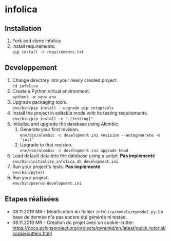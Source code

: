 # infolica

## Installation
1. Fork and clone Infolica
1. install requirements:  
   `pip install -r requirements.txt`

## Developpement
1. Change directory into your newly created project.  
   `cd infolica`
1. Create a Python virtual environment.  
   `python3 -m venv env`
1. Upgrade packaging tools.  
   `env/bin/pip install --upgrade pip setuptools`
1. Install the project in editable mode with its testing requirements.  
   `env/bin/pip install -e ".[testing]"`
1. Initialize and upgrade the database using Alembic.  
   1. Generate your first revision.  
      `env/bin/alembic -c development.ini revision --autogenerate -m "init"`
   1. Upgrade to that revision.  
      `env/bin/alembic -c development.ini upgrade head`
1. Load default data into the database using a script. **Pas implémenté**  
   `env/bin/initialize_infolica_db development.ini`
1. Run your project's tests. **Pas implémenté**  
   `env/bin/pytest`
1. Run your project.  
   `env/bin/pserve development.ini`

## Etapes réalisées
* 08.11.2019 MR - Modification du fichier `infolica/models/mymodel.py`. La base de donnée n'a pas encore été générée ni testée.  
* 08.11.2019 MR - Création du projet avec un cookie-cutter: https://docs.pylonsproject.org/projects/pyramid/en/latest/quick_tutorial/cookiecutters.html   

